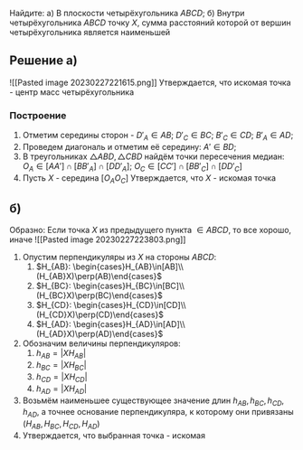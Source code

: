 Найдите:
а) В плоскости четырёхугольника $ABCD$;
б) Внутри четырёхугольника $ABCD$
точку $X$, сумма расстояний которой от вершин четырёхугольника является наименьшей
## Решение а)
![[Pasted image 20230227221615.png]]
Утверждается, что искомая точка - центр масс четырёхугольника
### Построение
1) Отметим середины сторон - $D'_A \in AB;$ $D'_C \in BC;$ $B'_C \in CD;$ $B'_A \in AD;$
2) Проведем диагональ и отметим её середину: $A' \in BD;$
3) В треугольниках $\triangle ABD, \triangle CBD$ найдём точки пересечения медиан: $O_A \in [AA'] \cap [BB'_A] \cap [DD'_A];$ $O_C \in [CC'] \cap [BB'_C] \cap [DD'_C]$
4) Пусть $X$ - середина $[O_AO_C]$
Утверждается, что $X$ - искомая точка

## б)
Образно: Если точка $X$ из предыдущего пункта $\in ABCD$, то все хорошо, иначе
![[Pasted image 20230227223803.png]]
1) Опустим перпендикуляры из $X$ на стороны $ABCD$:
	1) $H_{AB}: \begin{cases}H_{AB}\in[AB]\\ (H_{AB}X)\perp(AB)\end{cases}$
	2) $H_{BC}: \begin{cases}H_{BC}\in[BC]\\ (H_{BC}X)\perp(BC)\end{cases}$
	3) $H_{CD}: \begin{cases}H_{CD}\in[CD]\\ (H_{CD}X)\perp(CD)\end{cases}$
	4) $H_{AD}: \begin{cases}H_{AD}\in[AD]\\ (H_{AD}X)\perp(AD)\end{cases}$
2) Обозначим величины перпендикуляров:
	1) $h_{AB} = |XH_{AB}|$
	2) $h_{BC} = |XH_{BC}|$
	3) $h_{CD} = |XH_{CD}|$
	4) $h_{AD} = |XH_{AD}|$
3) Возьмём наименьшее существующее значение длин $h_{AB}, h_{BC}, h_{CD}, h_{AD}$, а точнее основание перпендикуляра, к которому они привязаны ($H_{AB}, H_{BC}, H_{CD}, H_{AD}$)
4) Утверждается, что выбранная точка - искомая